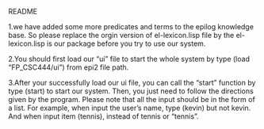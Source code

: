 README


1.we have added some more predicates and terms to the epilog knowledge base. So please replace the orgin version of el-lexicon.lisp file by the el-lexicon.lisp is our package before you try to use our system.


2.You should first load our “ui” file to start the whole system by type (load “FP_CSC444/ui”) from epi2 file path.


3.After your successfully load our ui file, you can call the “start” function by type (start) to start our system. Then, you just need to follow the directions given by the program. Please note that all the input should be in the form of a list. For example, when input the user’s name, type (kevin) but not kevin. And when input item (tennis), instead of tennis or “tennis”.